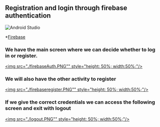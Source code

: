 ## Registration and login through firebase authentication

![Android Studio](https://img.shields.io/badge/Android_Studio-2023.3.1-blue.svg?longCache=true&style=popout-square)

*[Firebase](https://firebase.google.com/?hl=es)

### We have the main screen where we can decide whether to log in or register.

<a href="./firebaseAuth.PNG"><img src="./firebaseAuth.PNG"" style="height: 50%; width:50%;"/></a>

### We will also have the other activity to register

<a href="./firebaseregister.PNG"><img src="./firebaseregister.PNG"" style="height: 50%; width:50%;"/></a>

### If we give the correct credentials we can access the following screen and exit with logout

<a href="./logout.PNG"><img src="./logout.PNG"" style="height: 50%; width:50%;"/></a>



